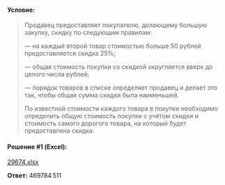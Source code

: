 #### Условие:

> Продавец предоставляет покупателю, делающему большую закупку, скидку по следующим правилам:
> 
> — на каждый второй товар стоимостью больше 50 рублей предоставляется скидка 25%;
> 
> — общая стоимость покупки со скидкой округляется вверх до целого числа рублей;
> 
> — порядок товаров в списке определяет продавец и делает это так, чтобы общая сумма скидки была наименьшей.
> 
> По известной стоимости каждого товара в покупке необходимо определить общую стоимость покупки с учётом скидки и стоимость самого дорогого товара, на который будет предоставлена скидка.

#### Решение #1 (Excel):
[29674.xlsx](https://github.com/Thundiverter/infege2022/files/7964282/29674.xlsx)


**Ответ:**  469784 511
